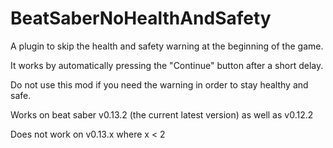 # BeatSaberNoHealthAndSafety
A plugin to skip the health and safety warning at the beginning of the game.

It works by automatically pressing the "Continue" button after a short delay.

Do not use this mod if you need the warning in order to stay healthy and safe.

Works on beat saber v0.13.2 (the current latest version) as well as v0.12.2

Does not work on v0.13.x where x < 2


